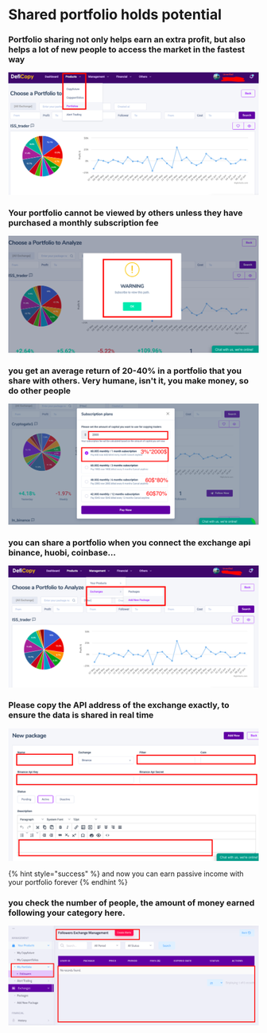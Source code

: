 # Shared portfolio holds potential

### Portfolio sharing not only helps  earn an extra profit, but also helps a lot of new people to access the market in the fastest way

![](.gitbook/assets/p12.png)

### Your portfolio cannot be viewed by others unless they have purchased a monthly subscription fee

![](.gitbook/assets/p4385.png)

### you get an average return of 20-40% in a portfolio that you share with others. Very humane, isn't it, you make money, so do other people

![](<.gitbook/assets/Screen Shot 2021-06-10 at 2.04.39 PM.png>)

### you can share a portfolio when you connect the exchange api binance, huobi, coinbase...

![](.gitbook/assets/p124.png)

### Please copy the API address of the exchange exactly, to ensure the data is shared in real time

![](<.gitbook/assets/Screen Shot 2021-06-10 at 2.02.27 PM.png>)

{% hint style="success" %}
and now you can earn passive income with your portfolio forever
{% endhint %}

### you check the number of people, the amount of money earned following your category here.

![](.gitbook/assets/p2222.png)
